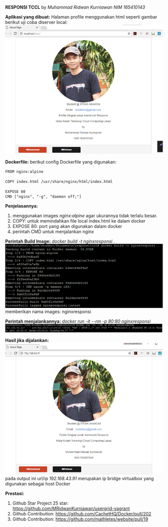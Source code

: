 **RESPONSI TCCL**
by *Muhammad Ridwan Kurniawan NIM 165410143*

**Aplikasi yang dibuat:** Halaman profile menggunakan html seperti gambar berikut uji coba diserver local:
![Local Preview](image/localpreview.png)

**Dockerfile:**
berikut config Dockerfile yang digunakan:

    FROM nginx:alpine
    
    COPY index.html /usr/share/nginx/html/index.html
    
    EXPOSE 80
    CMD ["nginx", "-g", "daemon off;"]

**Penjelasannya:** 

 1. menggunakan images *nginx:alpine* agar ukurannya tidak terlalu besar.
 2. COPY: untuk memindahkan file local index.html ke dalam docker
 3. EXPOSE 80: port yang akan digunakan dalam docker
 4. perintah CMD untuk menjalankan nginx 

**Perintah Build Image:**   *docker build -t nginxresponsi .*
![How to Build Images](image/buildnginx.png)
memberikan nama images: nginxresponsi

**Perintah menjalankannya:** *docker run -it --rm -p 80:80 nginxresponsi*
![How to Run Images](image/runnginx.png)

**Hasil jika dijalankan:**
![Output Docker](image/outputnginx.png)
pada output ini url/ip *192.168.43.91* merupakan ip bridge virtualbox yang digunakan sebagai host Docker

**Prestasi:**
 1. Github Star Project 25 star: https://github.com/MRidwanKurniawan/usergrid-vagrant
 2. Github Contribution: https://github.com/CachetHQ/Docker/pull/202
 3. Github Contribution: https://github.com/mathletes/website/pull/19
